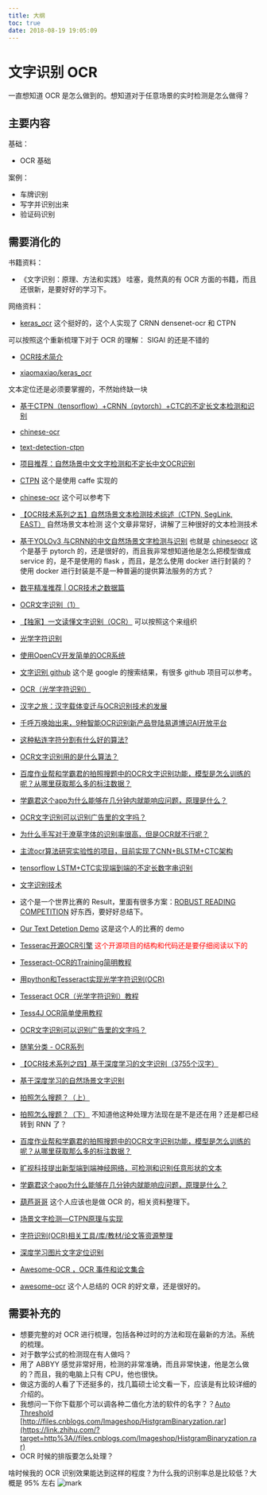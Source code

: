 ```yaml
---
title: 大纲
toc: true
date: 2018-08-19 19:05:09
---
```

# 文字识别 OCR

一直想知道 OCR 是怎么做到的。想知道对于任意场景的实时检测是怎么做得？

## 主要内容

基础：

- OCR 基础

案例：

- 车牌识别
- 写字并识别出来
- 验证码识别


## 需要消化的

书籍资料：

- 《文字识别：原理、方法和实践》 哇塞，竟然真的有 OCR 方面的书籍，而且还很新，是要好好的学习下。


网络资料：

- [keras_ocr](https://github.com/xiaomaxiao/keras_ocr) 这个挺好的，这个人实现了 CRNN densenet-ocr 和 CTPN

可以按照这个重新梳理下对于 OCR 的理解： SIGAI 的还是不错的

- [OCR技术简介](https://mp.weixin.qq.com/s/KFgC8zHWS7ysb9GfbkfLRA)

- [xiaomaxiao/keras_ocr](https://github.com/xiaomaxiao/keras_ocr)



文本定位还是必须要掌握的，不然始终缺一块

- [基于CTPN（tensorflow）+CRNN（pytorch）+CTC的不定长文本检测和识别](https://www.ctolib.com/ooooverflow-chinese-ocr.html)
- [chinese-ocr](https://github.com/ooooverflow/chinese-ocr)
- [text-detection-ctpn](https://github.com/eragonruan/text-detection-ctpn)
- [项目推荐：自然场景中文文字检测和不定长中文OCR识别](https://zhuanlan.zhihu.com/p/33127851)
- [CTPN](https://github.com/tianzhi0549/CTPN) 这个是使用 caffe 实现的
- [chinese-ocr](https://github.com/jiangxiluning/chinese-ocr) 这个可以参考下


- [【OCR技术系列之五】自然场景文本检测技术综述（CTPN, SegLink, EAST）](https://www.cnblogs.com/skyfsm/p/9776611.html) 自然场景文本检测 这个文章非常好，讲解了三种很好的文本检测技术


- [基于YOLOv3 与CRNN的中文自然场景文字检测与识别](http://www.sohu.com/a/254545939_100279313)  也就是 [chineseocr](https://github.com/chineseocr/chineseocr) 这个是基于 pytorch 的，还是很好的，而且我非常想知道他是怎么把模型做成 service 的，是不是使用的 flask ，而且，是怎么使用 docker 进行封装的？使用 docker 进行封装是不是一种普遍的提供算法服务的方式？



- [数平精准推荐 | OCR技术之数据篇](https://zhuanlan.zhihu.com/p/35549895)

- [OCR文字识别（1）](https://blog.csdn.net/linolzhang/article/details/82780071)

- [【独家】一文读懂文字识别（OCR）](http://www.xtecher.com/Xfeature/view?aid=5372) 可以按照这个来组织

- [光学字符识别](https://baike.baidu.com/item/%E5%85%89%E5%AD%A6%E5%AD%97%E7%AC%A6%E8%AF%86%E5%88%AB/4162921?fromtitle=OCR&fromid=25995)

- [使用OpenCV开发简单的OCR系统](http://ningquec.github.io/2016/02/14/BasicOCRInOpenCV/)
- [文字识别 github](https://www.google.com/search?biw=1242&bih=583&ei=8XuOW6KSLa_A0PEPptau-Aw&q=%E6%96%87%E5%AD%97%E8%AF%86%E5%88%AB+github&oq=%E6%96%87%E5%AD%97%E8%AF%86%E5%88%AB+github&gs_l=psy-ab.3..0.9279756.9279756.0.9281730.1.1.0.0.0.0.961.961.6-1.1.0....0...1c.1.64.psy-ab..0.1.960....0._AoaD6Ae7y8) 这个是 google 的搜索结果，有很多 github 项目可以参考。


- [OCR（光学字符识别）](https://www.zhihu.com/topic/19574441/hot)

- [汉字之旅：汉字载体变迁与OCR识别技术的发展](http://www.xtecher.com/Xfeature/view?aid=11704)
- [千呼万唤始出来，9种智能OCR识别新产品登陆易道博识AI开放平台](http://www.xtecher.com/Xfeature/view?aid=11576)

- [这种粘连字符分割有什么好的算法?](https://www.zhihu.com/question/39437964)
- [OCR文字识别用的是什么算法？](https://www.zhihu.com/question/20191727)
- [百度作业帮和学霸君的拍照搜题中的OCR文字识别功能，模型是怎么训练的呢？从哪里获取那么多的标注数据？](https://www.zhihu.com/question/31619901)
- [学霸君这个app为什么能够在几分钟内就能响应问题，原理是什么？](https://www.zhihu.com/question/21798387)
- [OCR文字识别可以识别广告里的文字吗？](https://www.zhihu.com/question/36425191)
- [为什么手写对于潦草字体的识别率很高，但是OCR就不行呢？](https://www.zhihu.com/question/26539342)

- [主流ocr算法研究实验性的项目，目前实现了CNN+BLSTM+CTC架构](https://www.ctolib.com/senlinuc-caffe_ocr.html)

- [tensorflow LSTM+CTC实现端到端的不定长数字串识别](https://blog.csdn.net/u013203733/article/details/79152920)

- [文字识别技术](http://bianke.cnki.net/Home/Corpus/4853.html)

- 这个是一个世界比赛的 Result，里面有很多方案：[ROBUST READING COMPETITION](http://rrc.cvc.uab.es/?ch=4&com=evaluation&task=1) 好东西，要好好总结下。
- [Our Text Detetion Demo](http://lufo.me/2017/05/icdar15/) 这是这个人的比赛的 demo

- [Tesserac开源OCR引擎](https://www.ctolib.com/tesseract.html) <span style="color:red;">这个开源项目的结构和代码还是要仔细阅读以下的</span>
- [Tesseract-OCR的Training简明教程](https://blog.csdn.net/qeLygu38zX/article/details/58585644)
- [用python和Tesseract实现光学字符识别(OCR)](https://python.freelycode.com/contribution/detail/950)
- [Tesseract OCR（光学字符识别）教程](http://www.cocoachina.com/ios/20150708/12463.html)
- [Tess4J OCR简单使用教程](https://www.jianshu.com/p/c905d7f8de8e)

- [OCR文字识别可以识别广告里的文字吗？](https://www.zhihu.com/question/36425191)

- [随笔分类 - OCR系列](https://www.cnblogs.com/skyfsm/category/1123384.html)
- [【OCR技术系列之四】基于深度学习的文字识别（3755个汉字）](https://www.cnblogs.com/skyfsm/p/8443107.html)

- [基于深度学习的自然场景文字识别](https://blog.csdn.net/xiaofei0801/article/details/72778223)

- [拍照怎么搜题？（上）](https://mp.weixin.qq.com/s?__biz=MzA3MDExNzcyNA==&mid=402907292&idx=1&sn=889c4abcf576e24525ea6a705069c4de)
- [拍照怎么搜题？（下）](https://mp.weixin.qq.com/s?__biz=MzA3MDExNzcyNA==&mid=2650391990&idx=1&sn=a6f4607867441c60b00730afe53325a7#rd) 不知道他这种处理方法现在是不是还在用？还是都已经转到 RNN 了？

- [百度作业帮和学霸君的拍照搜题中的OCR文字识别功能，模型是怎么训练的呢？从哪里获取那么多的标注数据？](https://www.zhihu.com/question/31619901)
- [旷视科技提出新型端到端神经网络，可检测和识别任意形状的文本](https://zhuanlan.zhihu.com/p/40393967)
- [学霸君这个app为什么能够在几分钟内就能响应问题，原理是什么？](https://www.zhihu.com/question/21798387)
- [葫芦哥哥](https://www.zhihu.com/people/hu-lu-ge-ge-26/activities) 这个人应该也是做 OCR 的，相关资料整理下。
- [场景文字检测—CTPN原理与实现](https://zhuanlan.zhihu.com/p/34757009)
- [字符识别(OCR)相关工具/库/教材/论文等资源整理](https://zhuanlan.zhihu.com/p/30175764)


- [深度学习图片文字定位识别](https://blog.csdn.net/haluoluo211/article/details/77776976)

- [Awesome-OCR ，OCR 事件和论文集合](https://www.ctolib.com/article/comments/40364)
- [awesome-ocr](https://github.com/wanghaisheng/awesome-ocr) 这个人总结的 OCR 的好文章，还是很好的。

## 需要补充的


- 想要完整的对 OCR 进行梳理，包括各种过时的方法和现在最新的方法。系统的梳理。
- 对于数学公式的检测现在有人做吗？
- 用了 ABBYY 感觉非常好用，检测的非常准确，而且非常快速，他是怎么做的？而且，我的电脑上只有 CPU，他也很快。
- 做这方面的人看了下还挺多的，找几篇硕士论文看一下，应该是有比较详细的介绍的。
- 我想问一下你下载那个可以调各种二值化方法的软件的名字？？[Auto Threshold](https://link.zhihu.com/?target=http%3A//fiji.sc/wiki/index.php/Auto_Threshold) [http://files.cnblogs.com/Imageshop/HistgramBinaryzation.rar](https://link.zhihu.com/?target=http%3A//files.cnblogs.com/Imageshop/HistgramBinaryzation.rar)
-  OCR 时候的排版要怎么处理？



啥时候我的 OCR 识别效果能达到这样的程度？为什么我的识别率总是比较低？大概是 95% 左右
![mark](http://pacdb2bfr.bkt.clouddn.com/blog/image/181030/2mgd6c54b2.png?imageslim)

